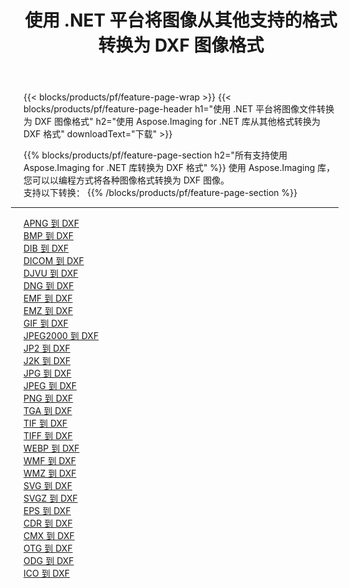 ﻿---
title: 使用 .NET 平台将图像从其他支持的格式转换为 DXF 图像格式 
weight: 3920
url: /zh-hans/net/conversion/to/dxf 
lang: zh-hans
langdirlevel: 2
locales: zh-hans,ja,it,ru,de,es,fr,nl,id,lt,pl,pt,vi,tr,ko,zh-hant,ar,hi,th,sv,cs,uk,he
description: 使用 Aspose.Imaging for .NET 库可以轻松地将其他支持的图像格式转换为 DXF
---

{{< blocks/products/pf/feature-page-wrap >}}
{{< blocks/products/pf/feature-page-header h1="使用 .NET 平台将图像文件转换为 DXF 图像格式" h2="使用 Aspose.Imaging for .NET 库从其他格式转换为 DXF 格式" downloadText="下载" >}}


{{% blocks/products/pf/feature-page-section  h2="所有支持使用 Aspose.Imaging for .NET 库转换为 DXF 格式" %}}
使用 Aspose.Imaging 库，您可以以编程方式将各种图像格式转换为 DXF 图像。
<br/>
支持以下转换：
{{% /blocks/products/pf/feature-page-section %}}
<div class="container-fluid productfamilypage bg-gray">
    <div class="convertypes bg-gray agp-content section">
        <div class="container">
		<hr style="margin-left:-20px;"/>
		<div class="row other-converters">
		    <div class='col-md-2 other-converter remove-lp remove-rp'><a href="/imaging/zh-hans/net/conversion/apng-to-dxf" >APNG 到 DXF</a></div>
<div class='col-md-2 other-converter remove-lp remove-rp'><a href="/imaging/zh-hans/net/conversion/bmp-to-dxf" >BMP 到 DXF</a></div>
<div class='col-md-2 other-converter remove-lp remove-rp'><a href="/imaging/zh-hans/net/conversion/dib-to-dxf" >DIB 到 DXF</a></div>
<div class='col-md-2 other-converter remove-lp remove-rp'><a href="/imaging/zh-hans/net/conversion/dicom-to-dxf" >DICOM 到 DXF</a></div>
<div class='col-md-2 other-converter remove-lp remove-rp'><a href="/imaging/zh-hans/net/conversion/djvu-to-dxf" >DJVU 到 DXF</a></div>
<div class='col-md-2 other-converter remove-lp remove-rp'><a href="/imaging/zh-hans/net/conversion/dng-to-dxf" >DNG 到 DXF</a></div>
<div class='col-md-2 other-converter remove-lp remove-rp'><a href="/imaging/zh-hans/net/conversion/emf-to-dxf" >EMF 到 DXF</a></div>
<div class='col-md-2 other-converter remove-lp remove-rp'><a href="/imaging/zh-hans/net/conversion/emz-to-dxf" >EMZ 到 DXF</a></div>
<div class='col-md-2 other-converter remove-lp remove-rp'><a href="/imaging/zh-hans/net/conversion/gif-to-dxf" >GIF 到 DXF</a></div>
<div class='col-md-2 other-converter remove-lp remove-rp'><a href="/imaging/zh-hans/net/conversion/jpeg2000-to-dxf" >JPEG2000 到 DXF</a></div>
<div class='col-md-2 other-converter remove-lp remove-rp'><a href="/imaging/zh-hans/net/conversion/jp2-to-dxf" >JP2 到 DXF</a></div>
<div class='col-md-2 other-converter remove-lp remove-rp'><a href="/imaging/zh-hans/net/conversion/j2k-to-dxf" >J2K 到 DXF</a></div>
<div class='col-md-2 other-converter remove-lp remove-rp'><a href="/imaging/zh-hans/net/conversion/jpg-to-dxf" >JPG 到 DXF</a></div>
<div class='col-md-2 other-converter remove-lp remove-rp'><a href="/imaging/zh-hans/net/conversion/jpeg-to-dxf" >JPEG 到 DXF</a></div>
<div class='col-md-2 other-converter remove-lp remove-rp'><a href="/imaging/zh-hans/net/conversion/png-to-dxf" >PNG 到 DXF</a></div>
<div class='col-md-2 other-converter remove-lp remove-rp'><a href="/imaging/zh-hans/net/conversion/tga-to-dxf" >TGA 到 DXF</a></div>
<div class='col-md-2 other-converter remove-lp remove-rp'><a href="/imaging/zh-hans/net/conversion/tif-to-dxf" >TIF 到 DXF</a></div>
<div class='col-md-2 other-converter remove-lp remove-rp'><a href="/imaging/zh-hans/net/conversion/tiff-to-dxf" >TIFF 到 DXF</a></div>
<div class='col-md-2 other-converter remove-lp remove-rp'><a href="/imaging/zh-hans/net/conversion/webp-to-dxf" >WEBP 到 DXF</a></div>
<div class='col-md-2 other-converter remove-lp remove-rp'><a href="/imaging/zh-hans/net/conversion/wmf-to-dxf" >WMF 到 DXF</a></div>
<div class='col-md-2 other-converter remove-lp remove-rp'><a href="/imaging/zh-hans/net/conversion/wmz-to-dxf" >WMZ 到 DXF</a></div>
<div class='col-md-2 other-converter remove-lp remove-rp'><a href="/imaging/zh-hans/net/conversion/svg-to-dxf" >SVG 到 DXF</a></div>
<div class='col-md-2 other-converter remove-lp remove-rp'><a href="/imaging/zh-hans/net/conversion/svgz-to-dxf" >SVGZ 到 DXF</a></div>
<div class='col-md-2 other-converter remove-lp remove-rp'><a href="/imaging/zh-hans/net/conversion/eps-to-dxf" >EPS 到 DXF</a></div>
<div class='col-md-2 other-converter remove-lp remove-rp'><a href="/imaging/zh-hans/net/conversion/cdr-to-dxf" >CDR 到 DXF</a></div>
<div class='col-md-2 other-converter remove-lp remove-rp'><a href="/imaging/zh-hans/net/conversion/cmx-to-dxf" >CMX 到 DXF</a></div>
<div class='col-md-2 other-converter remove-lp remove-rp'><a href="/imaging/zh-hans/net/conversion/otg-to-dxf" >OTG 到 DXF</a></div>
<div class='col-md-2 other-converter remove-lp remove-rp'><a href="/imaging/zh-hans/net/conversion/odg-to-dxf" >ODG 到 DXF</a></div>
<div class='col-md-2 other-converter remove-lp remove-rp'><a href="/imaging/zh-hans/net/conversion/ico-to-dxf" >ICO 到 DXF</a></div>
                </div>
        </div>
    </div>
</div>
<br/>

